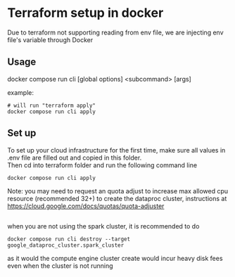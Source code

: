 # Terraform setup in docker
Due to terraform not supporting reading from env file, we are injecting env file's variable through Docker

## Usage 
docker compose run cli [global options] \<subcommand\> [args]

example: 
```
# will run "terraform apply"
docker compose run cli apply
```

## Set up
To set up your cloud infrastructure for the first time, make sure all values in .env file are filled out and copied in this folder. \
Then cd into terraform folder and run the following command line
```
docker compose run cli apply
```
Note: you may need to request an quota adjust to increase max allowed cpu resource (recommended 32+) to create the dataproc cluster, instructions at https://cloud.google.com/docs/quotas/quota-adjuster



##
when you are not using the spark cluster, it is recommended to do 
```
docker compose run cli destroy --target google_dataproc_cluster.spark_cluster
```
 as it would the compute engine cluster create would incur heavy disk fees even when the cluster is not running